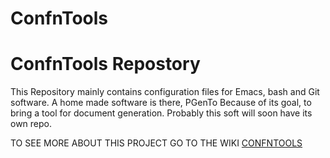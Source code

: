 # ConfnTools
ConfnTools Repostory
====================

This Repository mainly contains configuration files for Emacs, bash and Git software.
A home made software is there, PGenTo Because of its goal, to bring a tool for document generation.
Probably this soft will soon have its own repo.

TO SEE MORE ABOUT THIS PROJECT GO TO THE WIKI [CONFNTOOLS](https://github.com/liberflos/ConfnTools/wiki)
